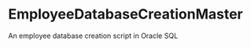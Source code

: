 EmployeeDatabaseCreationMaster
==============================

An employee database creation script in Oracle SQL
